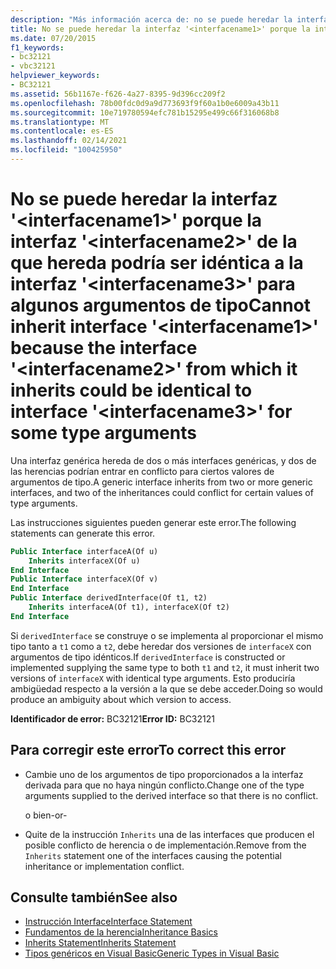 ```yaml
---
description: "Más información acerca de: no se puede heredar la interfaz ' <interfacename1> ' porque la interfaz ' <interfacename2> ' de la que hereda podría ser idéntica a la interfaz ' <interfacename3> ' para algunos argumentos de tipo"
title: No se puede heredar la interfaz '<interfacename1>' porque la interfaz '<interfacename2>' de la que hereda podría ser idéntica a la interfaz '<interfacename3>' para algunos argumentos de tipo
ms.date: 07/20/2015
f1_keywords:
- bc32121
- vbc32121
helpviewer_keywords:
- BC32121
ms.assetid: 56b1167e-f626-4a27-8395-9d396cc209f2
ms.openlocfilehash: 78b00fdc0d9a9d773693f9f60a1b0e6009a43b11
ms.sourcegitcommit: 10e719780594efc781b15295e499c66f316068b8
ms.translationtype: MT
ms.contentlocale: es-ES
ms.lasthandoff: 02/14/2021
ms.locfileid: "100425950"
---
```

# <a name="cannot-inherit-interface-interfacename1-because-the-interface-interfacename2-from-which-it-inherits-could-be-identical-to-interface-interfacename3-for-some-type-arguments"></a><span data-ttu-id="eac1e-103">No se puede heredar la interfaz '\<interfacename1>' porque la interfaz '\<interfacename2>' de la que hereda podría ser idéntica a la interfaz '\<interfacename3>' para algunos argumentos de tipo</span><span class="sxs-lookup"><span data-stu-id="eac1e-103">Cannot inherit interface '\<interfacename1>' because the interface '\<interfacename2>' from which it inherits could be identical to interface '\<interfacename3>' for some type arguments</span></span>

<span data-ttu-id="eac1e-104">Una interfaz genérica hereda de dos o más interfaces genéricas, y dos de las herencias podrían entrar en conflicto para ciertos valores de argumentos de tipo.</span><span class="sxs-lookup"><span data-stu-id="eac1e-104">A generic interface inherits from two or more generic interfaces, and two of the inheritances could conflict for certain values of type arguments.</span></span>  
  
 <span data-ttu-id="eac1e-105">Las instrucciones siguientes pueden generar este error.</span><span class="sxs-lookup"><span data-stu-id="eac1e-105">The following statements can generate this error.</span></span>  
  
```vb  
Public Interface interfaceA(Of u)  
    Inherits interfaceX(Of u)  
End Interface  
Public Interface interfaceX(Of v)  
End Interface  
Public Interface derivedInterface(Of t1, t2)  
    Inherits interfaceA(Of t1), interfaceX(Of t2)  
End Interface  
```  
  
 <span data-ttu-id="eac1e-106">Si `derivedInterface` se construye o se implementa al proporcionar el mismo tipo tanto a `t1` como a `t2`, debe heredar dos versiones de `interfaceX` con argumentos de tipo idénticos.</span><span class="sxs-lookup"><span data-stu-id="eac1e-106">If `derivedInterface` is constructed or implemented supplying the same type to both `t1` and `t2`, it must inherit two versions of `interfaceX` with identical type arguments.</span></span> <span data-ttu-id="eac1e-107">Esto produciría ambigüedad respecto a la versión a la que se debe acceder.</span><span class="sxs-lookup"><span data-stu-id="eac1e-107">Doing so would produce an ambiguity about which version to access.</span></span>  
  
 <span data-ttu-id="eac1e-108">**Identificador de error:** BC32121</span><span class="sxs-lookup"><span data-stu-id="eac1e-108">**Error ID:** BC32121</span></span>  
  
## <a name="to-correct-this-error"></a><span data-ttu-id="eac1e-109">Para corregir este error</span><span class="sxs-lookup"><span data-stu-id="eac1e-109">To correct this error</span></span>  
  
- <span data-ttu-id="eac1e-110">Cambie uno de los argumentos de tipo proporcionados a la interfaz derivada para que no haya ningún conflicto.</span><span class="sxs-lookup"><span data-stu-id="eac1e-110">Change one of the type arguments supplied to the derived interface so that there is no conflict.</span></span>  
  
     <span data-ttu-id="eac1e-111">o bien</span><span class="sxs-lookup"><span data-stu-id="eac1e-111">-or-</span></span>  
  
- <span data-ttu-id="eac1e-112">Quite de la instrucción `Inherits` una de las interfaces que producen el posible conflicto de herencia o de implementación.</span><span class="sxs-lookup"><span data-stu-id="eac1e-112">Remove from the `Inherits` statement one of the interfaces causing the potential inheritance or implementation conflict.</span></span>  
  
## <a name="see-also"></a><span data-ttu-id="eac1e-113">Consulte también</span><span class="sxs-lookup"><span data-stu-id="eac1e-113">See also</span></span>

- [<span data-ttu-id="eac1e-114">Instrucción Interface</span><span class="sxs-lookup"><span data-stu-id="eac1e-114">Interface Statement</span></span>](../language-reference/statements/interface-statement.md)
- [<span data-ttu-id="eac1e-115">Fundamentos de la herencia</span><span class="sxs-lookup"><span data-stu-id="eac1e-115">Inheritance Basics</span></span>](../programming-guide/language-features/objects-and-classes/inheritance-basics.md)
- [<span data-ttu-id="eac1e-116">Inherits Statement</span><span class="sxs-lookup"><span data-stu-id="eac1e-116">Inherits Statement</span></span>](../language-reference/statements/inherits-statement.md)
- [<span data-ttu-id="eac1e-117">Tipos genéricos en Visual Basic</span><span class="sxs-lookup"><span data-stu-id="eac1e-117">Generic Types in Visual Basic</span></span>](../programming-guide/language-features/data-types/generic-types.md)
